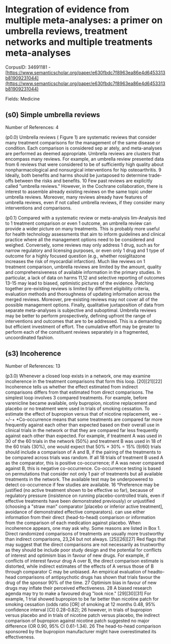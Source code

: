 # Integration of evidence from multiple meta-analyses: a primer on umbrella reviews, treatment networks and multiple treatments meta-analyses

CorpusID: 34691181 - [https://www.semanticscholar.org/paper/e630fbdc7f8963ea86e4d6453313b81909231044](https://www.semanticscholar.org/paper/e630fbdc7f8963ea86e4d6453313b81909231044)

Fields: Medicine

## (s0) Simple umbrella reviews
Number of References: 4

(p0.0) Umbrella reviews ( Figure 1) are systematic reviews that consider many treatment comparisons for the management of the same disease or condition. Each comparison is considered sep ar ately, and meta-analyses are performed as deemed appropriate. Umbrella reviews are clusters that encompass many reviews. For example, an umbrella review presented data from 6 reviews that were considered to be of sufficiently high quality about nonpharmacological and nonsurgical interventions for hip osteoarthritis. 9 Ideally, both benefits and harms should be juxtaposed to determine trade-offs between the risks and benefits. 10 Few past reviews are explicitly called "umbrella reviews." However, in the Cochrane collaboration, there is interest to assemble already existing reviews on the same topic under umbrella reviews. Moreover, many reviews already have features of umbrella reviews, even if not called umbrella reviews, if they consider many interventions and comparisons.

(p0.1) Compared with a systematic review or meta-analysis lim-Analysis ited to 1 treatment comparison or even 1 outcome, an umbrella review can provide a wider picture on many treatments. This is probably more useful for health technology assessments that aim to inform guidelines and clinical practice where all the management options need to be considered and weighed. Conversely, some reviews may only address 1 drug, such as for narrow regulatory and licensing purposes, or even only 1 drug and 1 type of outcome for a highly focused question (e.g., whether rosiglitazone increases the risk of myocardial infarction). Much like reviews on 1 treatment comparison, umbrella reviews are limited by the amount, quality and comprehensiveness of available information in the primary studies. In particular, a lack of data on harms 11,12 and selective reporting of outcomes 13-15 may lead to biased, optimistic pictures of the evidence. Patching together pre-existing reviews is limited by different eligibility criteria, evaluation methods and thoroughness of updating information across the merged reviews. Moreover, pre-existing reviews may not cover all of the possible management options. Finally, qualitative juxtaposition of data from separate meta-analyses is subjective and suboptimal. Umbrella reviews may be better to perform prospectively, defining upfront the range of interventions and outcomes that are to be addressed. This is a demanding but efficient investment of effort. The cumulative effort may be greater to perform each of the constituent reviews separately in a fragmented, uncoordinated fashion.
## (s3) Incoherence
Number of References: 13

(p3.0) Whenever a closed loop exists in a network, one may examine incoherence in the treatment comparisons that form this loop. [20][21][22] Incoherence tells us whether the effect estimated from indirect comparisons differs from that estimated from direct comparisons. The simplest loop involves 3 compared treatments. For example, before varenicline became available, only bupropion, nicotine replacement and placebo or no treatment were used in trials of smoking cessation. To estimate the effect of bupropion versus that of nicotine replacement, we -+/-+ *Co-occurrence means that some treatments are compared far more frequently against each other than expected based on their overall use in clinical trials in the network or that they are compared far less frequently against each other than expected. For example, if treatment A was used in 30 of the 60 trials in the network (50%) and treatment B was used in 18 of the 60 trials (30%), one would expect that 50% × 30% = 15% (9/60) trials should include a comparison of A and B, if the pairing of the treatments to be compared across trials was random. If all 18 trials of treatment B used A as the comparator, this is positive co-occurrence; if A was never compared against B, this is negative co-occurrence. Co-occurrence testing is based on permutations that consider not only 1 pair of treatments but all available treatments in the network. The available test may be underpowered to detect co-occurrence if few studies are available. 16 †Preference may be justified (no active treatment shown to be effective so far), because of regulatory pressure (insistence on running placebo-controlled trials, even if effective treatments have been demonstrated previously) or unjustified (choosing a "straw man" comparator [placebo or inferior active treatment], avoidance of demonstrated effective comparators). can use either information from their direct (head-to-head) comparison or information from the comparison of each medication against placebo. When incoherence appears, one may ask why. Some reasons are listed in Box 1. Direct randomized comparisons of treatments are usually more trustworthy than indirect comparisons, 23,24 but not always. [25][26][27] Red flags that may suggest that the direct comparisons are not necessarily as trustworthy as they should be include poor study design and the potential for conflicts of interest and optimism bias in favour of new drugs. For example, if conflicts of interest favour drug A over B, the direct comparison estimate is distorted, while indirect estimates of the effects of A versus those of B through comparator C may be unbiased. An empirical evaluation of headto-head comparisons of antipsychotic drugs has shown that trials favour the drug of the sponsor 90% of the time. 27 Optimism bias in favour of new drugs may inflate their perceived effectiveness. 28 A biased research agenda may try to make a favoured drug "look nice." [29][30][31] For example, 1 trial showed bupropion to be far better than nicotine patch for smoking cessation (odds ratio [OR] of smoking at 12 months 0.48, 95% confidence interval [CI] 0.28-0.82); 26 however, in trials of bupropion versus placebo and in trials of nicotine patch versus placebo, the indirect comparison of bupropion against nicotine patch suggested no major difference (OR 0.90, 95% CI 0.61-1.34). 26 The head-to-head comparison sponsored by the bupropion manufacturer might have overestimated its effectiveness.
